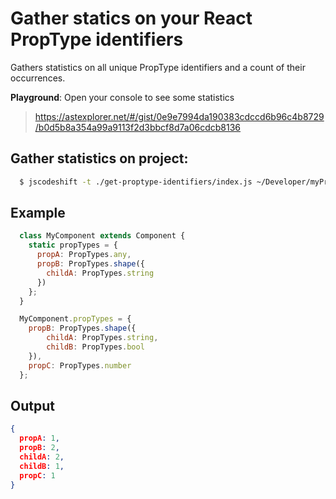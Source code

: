 # Gather statics on your React PropType identifiers

Gathers statistics on all unique PropType identifiers and a count of their occurrences.

**Playground**: Open your console to see some statistics

> https://astexplorer.net/#/gist/0e9e7994da190383cdccd6b96c4b8729/b0d5b8a354a99a9113f2d3bbcf8d7a06cdcb8136

## Gather statistics on project:
```sh
  $ jscodeshift -t ./get-proptype-identifiers/index.js ~/Developer/myProject --dry --parser babylon --ignore-pattern="__tests__/*"
```

## Example

```javascript
  class MyComponent extends Component {
    static propTypes = {
      propA: PropTypes.any,
      propB: PropTypes.shape({
        childA: PropTypes.string
      })
    };
  }

  MyComponent.propTypes = {
    propB: PropTypes.shape({
        childA: PropTypes.string,
        childB: PropTypes.bool
    }),
    propC: PropTypes.number
  };
```

## Output

```json
{
  propA: 1,
  propB: 2,
  childA: 2,
  childB: 1,
  propC: 1
}
```
